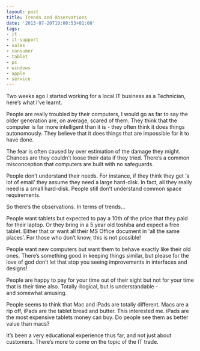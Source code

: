 ```yaml
---
layout: post
title: Trends and Observations
date: '2013-07-20T10:00:53+01:00'
tags:
- it
- it-support
- sales
- consumer
- tablet
- pc
- windows
- apple
- service
---
```

Two weeks ago I started working for a local IT business as a Technician, here’s what I’ve learnt.

People are really troubled by their computers, I would go as far to say the older generation are, on average, scared of them. They think that the computer is far more intelligent than it is - they often think it does things autonomously. They believe that it does things that are impossible for it to have done.

The fear is often caused by over estimation of the damage they might. Chances are they couldn’t loose their data if they tried. There’s a common misconception that computers are built with no safeguards.

People don’t understand their needs. For instance, if they think they get ‘a lot of email’ they assume they need a large hard-disk. In fact, all they really need is a small hard-disk. People still don’t understand common space requirements.

So there’s the observations. In terms of trends…

People want tablets but expected to pay a 10th of the price that they paid for their laptop. Or they bring in a 5 year old toshiba and expect a free tablet. Either that or want all their MS Office document in 'all the same places’. For those who don’t know, this is not possible!

People want new computers but want them to behave exactly like their old ones. There’s something good in keeping things similar, but please for the love of god don’t let that stop you seeing improvements in interfaces and designs!

People are happy to pay for your time out of their sight but not for your time that is their time also. Totally illogical, but is understandable - and somewhat amusing.

People seems to think that Mac and iPads are totally different. Macs are a rip off, iPads are the tablet bread and butter. This interested me. iPads are the most expensive tablets money can buy. Do people see them as better value than macs?

It’s been a very educational experience thus far, and not just about customers. There’s more to come on the topic of the IT trade.
